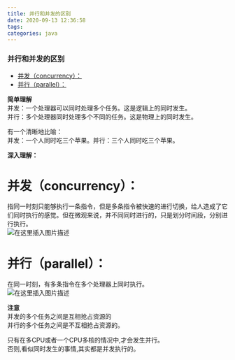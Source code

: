 ```yaml
---
title: 并行和并发的区别
date: 2020-09-13 12:36:58
tags: 
categories: java
---
```


<!--more-->

### 并行和并发的区别

- [并发（concurrency）：](#concurrency_10)
- [并行（parallel）：](#parallel_15)

  
**简单理解**  
并发：一个处理器可以同时处理多个任务。这是逻辑上的同时发生。  
并行：多个处理器同时处理多个不同的任务。这是物理上的同时发生。

有一个清晰地比喻：  
并发：一个人同时吃三个苹果。并行：三个人同时吃三个苹果。

**深入理解：**

# 并发（concurrency）：

指同一时刻只能够执行一条指令，但是多条指令被快速的进行切换，给人造成了它们同时执行的感觉。但在微观来说，并不同同时进行的，只是划分时间段，分别进行执行。  
![在这里插入图片描述](https://img-blog.csdnimg.cn/20200913123550780.png?x-oss-process=image/watermark,type_ZmFuZ3poZW5naGVpdGk,shadow_10,text_aHR0cHM6Ly9ibG9nLmNzZG4ubmV0L3FxXzIxMDQwNTU5,size_16,color_FFFFFF,t_70#pic_center)

# 并行（parallel）：

在同一时刻，有多条指令在多个处理器上同时执行。  
![在这里插入图片描述](https://img-blog.csdnimg.cn/20200913123642687.png?x-oss-process=image/watermark,type_ZmFuZ3poZW5naGVpdGk,shadow_10,text_aHR0cHM6Ly9ibG9nLmNzZG4ubmV0L3FxXzIxMDQwNTU5,size_16,color_FFFFFF,t_70#pic_center)

**注意**  
并发的多个任务之间是互相抢占资源的  
并行的多个任务之间是不互相抢占资源的。

只有在多CPU或者一个CPU多核的情况中,才会发生并行。  
否则,看似同时发生的事情,其实都是并发执行的。